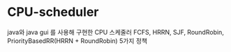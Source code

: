 # CPU-scheduler

java와 java gui 를 사용해 구현한 CPU 스케줄러
FCFS, HRRN, SJF, RoundRobin, PriorityBasedRR(HRRN + RoundRobin) 5가지 정책

